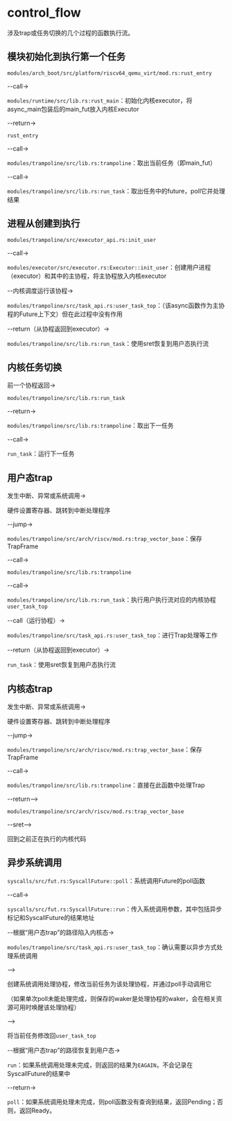 # control_flow

涉及trap或任务切换的几个过程的函数执行流。

## 模块初始化到执行第一个任务

`modules/arch_boot/src/platform/riscv64_qemu_virt/mod.rs:rust_entry` 

--call-> 

`modules/runtime/src/lib.rs:rust_main`：初始化内核executor，将async_main包装后的main_fut放入内核Executor

--return->

`rust_entry`

--call->

`modules/trampoline/src/lib.rs:trampoline`：取出当前任务（即main_fut）

--call->

`modules/trampoline/src/lib.rs:run_task`：取出任务中的future，poll它并处理结果

## 进程从创建到执行

`modules/trampoline/src/executor_api.rs:init_user`

--call->

`modules/executor/src/executor.rs:Executor::init_user`：创建用户进程（executor）和其中的主协程，将主协程放入内核executor

--内核调度运行该协程->

`modules/trampoline/src/task_api.rs:user_task_top`：（该async函数作为主协程的Future上下文）但在此过程中没有作用

--return（从协程返回到executor）->

`modules/trampoline/src/lib.rs:run_task`：使用sret恢复到用户态执行流

## 内核任务切换

前一个协程返回->

`modules/trampoline/src/lib.rs:run_task`

--return->

`modules/trampoline/src/lib.rs:trampoline`：取出下一任务

--call->

`run_task`：运行下一任务

## 用户态trap

发生中断、异常或系统调用->

硬件设置寄存器、跳转到中断处理程序

--jump->

`modules/trampoline/src/arch/riscv/mod.rs:trap_vector_base`：保存TrapFrame

--call->

`modules/trampoline/src/lib.rs:trampoline`

--call->

`modules/trampoline/src/lib.rs:run_task`：执行用户执行流对应的内核协程`user_task_top`

--call（运行协程）->

`modules/trampoline/src/task_api.rs:user_task_top`：进行Trap处理等工作

--return（从协程返回到executor）->

`run_task`：使用sret恢复到用户态执行流

## 内核态trap

发生中断、异常或系统调用->

硬件设置寄存器、跳转到中断处理程序

--jump->

`modules/trampoline/src/arch/riscv/mod.rs:trap_vector_base`：保存TrapFrame

--call->

`modules/trampoline/src/lib.rs:trampoline`：直接在此函数中处理Trap

--return-->

`modules/trampoline/src/arch/riscv/mod.rs:trap_vector_base`

--sret-->

回到之前正在执行的内核代码

## 异步系统调用

`syscalls/src/fut.rs:SyscallFuture::poll`：系统调用Future的poll函数

--call->

`syscalls/src/fut.rs:SyscallFuture::run`：传入系统调用参数，其中包括异步标记和SyscallFuture的结果地址

--根据“用户态trap”的路径陷入内核态->

`modules/trampoline/src/task_api.rs:user_task_top`：确认需要以异步方式处理系统调用

-->

创建系统调用处理协程，修改当前任务为该处理协程，并通过poll手动调用它

（如果单次poll未能处理完成，则保存的waker是处理协程的waker，会在相关资源可用时唤醒该处理协程）

-->

将当前任务修改回`user_task_top`

--根据“用户态trap”的路径恢复到用户态->

`run`：如果系统调用处理未完成，则返回的结果为`EAGAIN`，不会记录在SyscallFuture的结果中

--return->

`poll`：如果系统调用处理未完成，则poll函数没有查询到结果，返回Pending；否则，返回Ready。